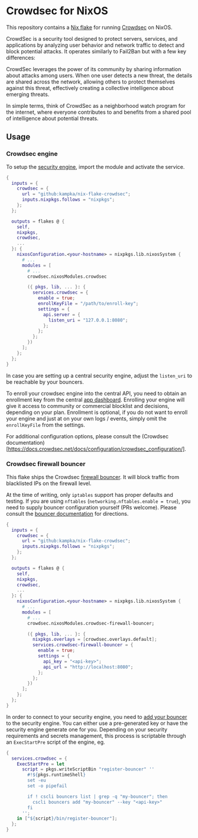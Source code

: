 # Crowdsec for NixOS

This repository contains a [Nix flake](https://nixos.wiki/wiki/Flakes) for running [Crowdsec](https://www.crowdsec.net/) on NixOS.

CrowdSec is a security tool designed to protect servers, services, and applications by analyzing user behavior and network traffic to detect and block potential attacks. It operates similarly to Fail2Ban but with a few key differences:

CrowdSec leverages the power of its community by sharing information about attacks among users. When one user detects a new threat, the details are shared across the network, allowing others to protect themselves against this threat, effectively creating a collective intelligence about emerging threats.

In simple terms, think of CrowdSec as a neighborhood watch program for the internet, where everyone contributes to and benefits from a shared pool of intelligence about potential threats.

## Usage

### Crowdsec engine

To setup the [security engine](https://docs.crowdsec.net/docs/getting_started/security_engine_intro/), import the module and activate the service.

```nix
{
  inputs = {
    crowdsec = {
      url = "github:kampka/nix-flake-crowdsec";
      inputs.nixpkgs.follows = "nixpkgs";
    };
  };

  outputs = flakes @ {
    self,
    nixpkgs,
    crowdsec,
    ...
  }: {
    nixosConfiguration.<your-hostname> = nixpkgs.lib.nixosSystem {
      # ...
      modules = [
        # ...
        crowdsec.nixosModules.crowdsec

        ({ pkgs, lib, ... }: {
          services.crowdsec = {
            enable = true;
            enrollKeyFile = "/path/to/enroll-key";
            settings = {
              api.server = {
                listen_uri = "127.0.0.1:8080";
              };
            };
          };
        })
      ];
    };
  };
}
```

In case you are setting up a central security engine, adjust the `listen_uri` to be reachable by your bouncers.

To enroll your crowdsec engine into the central API, you need to obtain an enrollment key from the central [app dashboard](https://app.crowdsec.net/).
Enrolling your engine will give it access to community or commercial blocklist and decisions, depending on your plan.
Enrollment is optional, if you do not want to enroll your engine and just at on your own logs / events, simply omit the `enrollKeyFile` from the settings.

For additional configuration options, please consult the (Crowdsec documentation)[https://docs.crowdsec.net/docs/configuration/crowdsec_configuration/].


### Crowdsec firewall bouncer

This flake ships the Crowdsec [firewall bouncer](https://docs.crowdsec.net/docs/getting_started/security_engine_intro/).
It will block traffic from blacklisted IPs on the firewall level.

At the time of writing, only `iptables` support has proper defaults and testing.
If you are using `nftables` (`networking.nftables.enable = true`), you need to supply bouncer configuration yourself (PRs welcome). 
Please consult the [bouncer documentation](https://docs.crowdsec.net/u/bouncers/firewall/#nftables-specific-directives) for directions.


```nix
{
  inputs = {
    crowdsec = {
      url = "github:kampka/nix-flake-crowdsec";
      inputs.nixpkgs.follows = "nixpkgs";
    };
  };

  outputs = flakes @ {
    self,
    nixpkgs,
    crowdsec,
    ...
  }: {
    nixosConfiguration.<your-hostname> = nixpkgs.lib.nixosSystem {
      # ...
      modules = [
        # ...
        crowdsec.nixosModules.crowdsec-firewall-bouncer;

        ({ pkgs, lib, ... }: {
          nixpkgs.overlays = [crowdsec.overlays.default];
          services.crowdsec-firewall-bouncer = {
            enable = true;
            settings = {
              api_key = "<api-key>";
              api_url = "http://localhost:8080";
            };
          };
        })
      ];
    };
  };
}
```

In order to connect to your security engine, you need to [add your bouncer](https://docs.crowdsec.net/docs/cscli/cscli_bouncers_add/) to the security engine.
You can either use a pre-generated key or have the security engine generate one for you.
Depending on your security requirements and secrets management, this process is scriptable through an `ExecStartPre` script of the engine, eg.

```nix
{
  services.crowdsec = {
    ExecStartPre = let
      script = pkgs.writeScriptBin "register-bouncer" ''
        #!${pkgs.runtimeShell}
        set -eu
        set -o pipefail

        if ! cscli bouncers list | grep -q "my-bouncer"; then
          cscli bouncers add "my-bouncer" --key "<api-key>"
        fi
      '';
    in ["${script}/bin/register-bouncer"];
  };
}

```

